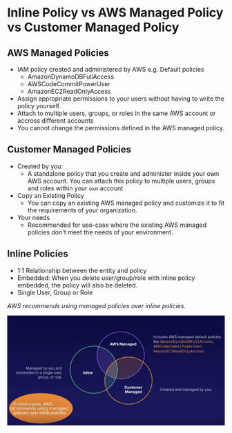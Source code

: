 # Inline Policy vs AWS Managed Policy vs Customer Managed Policy

## AWS Managed Policies
- IAM policy created and administered by AWS
    e.g. Default policies
    - AmazonDynamoDBFullAccess 
    - AWSCodeCommitPowerUser
    - AmazonEC2ReadOnlyAccess
- Assign appropriate permissions to your users without having to write the policy yourself.
- Attach to multiple users, groups, or roles in the same AWS account or accross different accounts
- You cannot change the permissions defined in the AWS managed policy.

## Customer Managed Policies
- Created by you: 
    - A standalone policy that you create and administer inside your own AWS account. You can attach this policy to multiple users, groups and roles within your `own` account
- Copy an Existing Policy
    - You can copy an existing AWS managed policy and customize it to fit the requirements of your organization.
- Your needs
    - Recommended for use-case where the existing AWS managed policies don't meet the needs of your environment.

## Inline Policies
- 1:1 Relationship between the entity and policy
- Embedded: When you delete user/group/role with inline policy embedded, the policy will also be deleted.
- Single User, Group or Role

*AWS recommends using managed policies over inline policies.*

![IAM Policies](IAM-policies.png)


